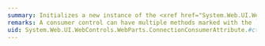 ```yaml
---
summary: Initializes a new instance of the <xref href="System.Web.UI.WebControls.WebParts.ConnectionConsumerAttribute"></xref> class, specifying a value to use for the connection point display name, and optionally specifying values to use for the connection point's ID, the connection point type, or both.
remarks: A consumer control can have multiple methods marked with the `ConnectionConsumerAttribute` metadata element. In this case, the consumer would have multiple connection points, and each instance of the `ConnectionConsumerAttribute` element should specify a unique ID value for the associated connection point, so that the consumer's connection points can be distinguished.
uid: System.Web.UI.WebControls.WebParts.ConnectionConsumerAttribute.#ctor*
---
```

